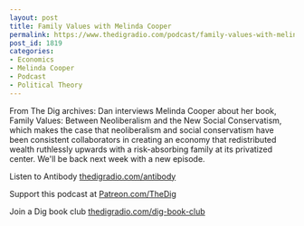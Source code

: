 ```yaml
---
layout: post
title: Family Values with Melinda Cooper
permalink: https://www.thedigradio.com/podcast/family-values-with-melinda-cooper-2/index.html
post_id: 1819
categories: 
- Economics
- Melinda Cooper
- Podcast
- Political Theory
---
```


From The Dig archives: Dan interviews Melinda Cooper about her book, Family Values: Between Neoliberalism and the New Social Conservatism, which makes the case that neoliberalism and social conservatism have been consistent collaborators in creating an economy that redistributed wealth ruthlessly upwards with a risk-absorbing family at its privatized center. We'll be back next week with a new episode.

Listen to Antibody 
[thedigradio.com/antibody](http://thedigradio.com/antibody)

Support this podcast at 
[Patreon.com/TheDig](http://Patreon.com/TheDig)

Join a Dig book club 
[thedigradio.com/dig-book-club](http://thedigradio.com/dig-book-club)